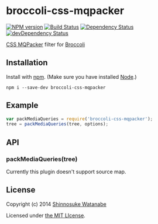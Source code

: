# broccoli-css-mqpacker

[![NPM version](https://badge.fury.io/js/broccoli-css-mqpacker.png)](http://badge.fury.io/js/broccoli-css-mqpacker)
[![Build Status](https://travis-ci.org/shinnn/broccoli-css-mqpacker.png?branch=master)](https://travis-ci.org/shinnn/broccoli-css-mqpacker)
[![Dependency Status](https://david-dm.org/shinnn/broccoli-css-mqpacker.png)](https://david-dm.org/shinnn/broccoli-css-mqpacker)
[![devDependency Status](https://david-dm.org/shinnn/broccoli-css-mqpacker/dev-status.png)](https://david-dm.org/shinnn/broccoli-css-mqpacker#info=devDependencies)

[CSS MQPacker](https://github.com/hail2u/node-css-mqpacker) filter for [Broccoli](https://github.com/joliss/broccoli)

## Installation

Install with [npm](https://www.npmjs.org/). (Make sure you have installed [Node](http://nodejs.org/).)

```
npm i --save-dev broccoli-css-mqpacker
```

## Example

```javascript
var packMediaQueries = require('broccoli-css-mqpacker');
tree = packMediaQueries(tree, options);
```

## API

### packMediaQueries(tree)

Currently this plugin doesn't support source map.

## License

Copyright (c) 2014 [Shinnosuke Watanabe](https://github.com/shinnn)

Licensed under [the MIT LIcense](./LICENSE).
